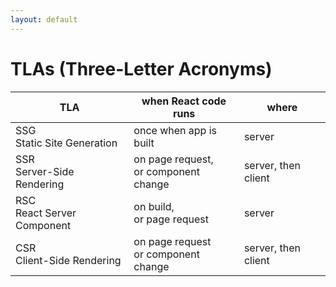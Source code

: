 ```yaml
---
layout: default
---
```


<h1 class="-mt-4 text-2xl">TLAs <span v-click>(Three-Letter Acronyms)</span></h1>

<div class="overflow-hidden">
<table class="-mt-4 ">
<thead v-click>
<tr><th class="font-bold w-[37%]">TLA</th><th class="w-[38%]">when React code runs</th><th>where</th></tr>
</thead>
<tbody>

<v-clicks>
<tr><td><span class="featured">SSG</span><br/>Static Site Generation</td><td><span class="featured-2">once</span> when app is built</td><td>server</td></tr>

<tr><td><span class="featured">SSR</span><br/>Server-Side Rendering</td><td>on page request,<br />or component change</td><td>server, <span class="featured-2">then</span> client</td></tr>

<tr><td><span class="featured">RSC</span><br/>React Server Component</td><td>on build,<br/>or page request</td><td>server</td></tr>

<tr><td><span class="featured">CSR</span><br/>Client-Side Rendering</td><td>on page request<br />or component change</td><td>server, <span class="featured-2">then</span> client</td></tr>
</v-clicks>
</tbody>
</table>
</div>